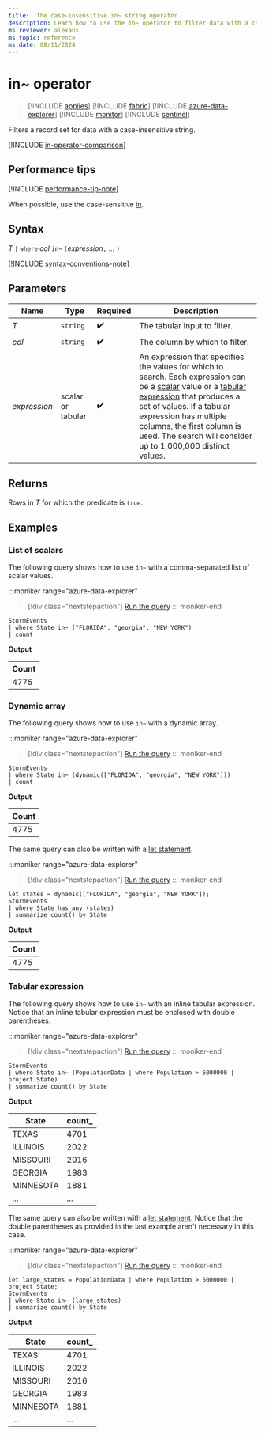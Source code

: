 ```yaml
---
title:  The case-insensitive in~ string operator
description: Learn how to use the in~ operator to filter data with a case-insensitive string.
ms.reviewer: alexans
ms.topic: reference
ms.date: 08/11/2024
---
```

# in~ operator

> [!INCLUDE [applies](../includes/applies-to-version/applies.md)] [!INCLUDE [fabric](../includes/applies-to-version/fabric.md)] [!INCLUDE [azure-data-explorer](../includes/applies-to-version/azure-data-explorer.md)] [!INCLUDE [monitor](../includes/applies-to-version/monitor.md)] [!INCLUDE [sentinel](../includes/applies-to-version/sentinel.md)]

Filters a record set for data with a case-insensitive string.

[!INCLUDE [in-operator-comparison](../includes/in-operator-comparison.md)]

## Performance tips

[!INCLUDE [performance-tip-note](../includes/performance-tip-note.md)]

When possible, use the case-sensitive [in](in-cs-operator.md).

## Syntax

*T* `|` `where` *col* `in~` `(`*expression*`,` ... `)`

[!INCLUDE [syntax-conventions-note](../includes/syntax-conventions-note.md)]

## Parameters

| Name | Type | Required | Description |
|--|--|--|--|
| *T* | `string` |  :heavy_check_mark: | The tabular input to filter.|
| *col* | `string` |  :heavy_check_mark: | The column by which to filter.|
| *expression* | scalar or tabular |  :heavy_check_mark: | An expression that specifies the values for which to search. Each expression can be a [scalar](scalar-data-types/index.md) value or a [tabular expression](tabular-expression-statements.md) that produces a set of values. If a tabular expression has multiple columns, the first column is used. The search will consider up to 1,000,000 distinct values.|

## Returns

Rows in *T* for which the predicate is `true`.

## Examples

### List of scalars

The following query shows how to use `in~` with a comma-separated list of scalar values.

:::moniker range="azure-data-explorer"
> [!div class="nextstepaction"]
> <a href="https://dataexplorer.azure.com/clusters/help/databases/Samples?query=H4sIAAAAAAAAAwsuyS/KdS1LzSspVuCqUSjPSC1KVQguSSxJVcjMq1PQUHLz8Q/ydHFU0lFQSk/NL0rPTAQx/VzDFSL9g7yVNEG6kvNL80oAl8ORJUoAAAA=" target="_blank">Run the query</a>
::: moniker-end

```kusto
StormEvents 
| where State in~ ("FLORIDA", "georgia", "NEW YORK") 
| count
```

**Output**

|Count|
|---|
|4775|  

### Dynamic array

The following query shows how to use `in~` with a dynamic array.

:::moniker range="azure-data-explorer"
> [!div class="nextstepaction"]
> <a href="https://dataexplorer.azure.com/clusters/help/databases/Samples?query=H4sIAAAAAAAAAwsuyS/KdS1LzSspVuCqUSjPSC1KVQguSSxJVcjMq1PQSKnMS8zNTNaIVnLz8Q/ydHFU0lFQSk/NL0rPTAQx/VzDFSL9g7yVYjU1QQYk55fmlQAAcLCM41UAAAA=" target="_blank">Run the query</a>
::: moniker-end

```kusto
StormEvents 
| where State in~ (dynamic(["FLORIDA", "georgia", "NEW YORK"])) 
| count
```

**Output**

|Count|
|---|
|4775|  

The same query can also be written with a [let statement](let-statement.md).

:::moniker range="azure-data-explorer"
> [!div class="nextstepaction"]
> <a href="https://dataexplorer.azure.com/clusters/help/databases/Samples?query=H4sIAAAAAAAAA8tJLVEoLkksSS1WsFVIqcxLzM1M1ohWcvPxD/J0cVTSUVBKT80vSs9MBDH9XMMVIv2DvJViNa25gkvyi3Jdy1LzSooVuGoUyjNSi1IVgkFGKWQkFscn5lUqaEBM1gRKF5fm5iYWZValKiTnl+aVaGgqJFVCVAMACG2BiYIAAAA=" target="_blank">Run the query</a>
::: moniker-end

```kusto
let states = dynamic(["FLORIDA", "georgia", "NEW YORK"]);
StormEvents 
| where State has_any (states)
| summarize count() by State
```

**Output**

|Count|
|---|
|4775|

### Tabular expression

The following query shows how to use `in~` with an inline tabular expression. Notice that an inline tabular expression must be enclosed with double parentheses.

:::moniker range="azure-data-explorer"
> [!div class="nextstepaction"]
> <a href="https://dataexplorer.azure.com/clusters/help/databases/Samples?query=H4sIAAAAAAAAAwsuyS/KdS1LzSspVuCqUSjPSC1KVQguSSxJVcjMq1PQ0AjILyjNSSzJzM9zSSxJVIApQQgr2CmYGoABULKgKD8rNbkEYoKmJtDE4tLc3MSizKpUheT80rwSDU2FpEqINACuenXZewAAAA==" target="_blank">Run the query</a>
::: moniker-end

```kusto
StormEvents 
| where State in~ (PopulationData | where Population > 5000000 | project State)
| summarize count() by State
```

**Output**

|State|count_|
|--|--|
|TEXAS |4701|
|ILLINOIS |2022|
|MISSOURI |2016|
|GEORGIA |1983|
|MINNESOTA |1881|
|...|...|

The same query can also be written with a [let statement](let-statement.md). Notice that the double parentheses as provided in the last example aren't necessary in this case.

:::moniker range="azure-data-explorer"
> [!div class="nextstepaction"]
> <a href="https://dataexplorer.azure.com/clusters/help/databases/Samples?query=H4sIAAAAAAAAA02NsQ6CQBBEe75iSuhorIxW0pvwAWYlGz1yd0v29jAaw7eDEBOmnHkv49ngSR98S0bGCSdcZciezEm8kBG+eD1ZeVfjjEO9ZhkHlZ47Q/vTj0VroqEZOVpC8VfXDS5OKPdf1QKkHAKp+zA6ydHKCvf3xs9WLYRGmgAAAA==" target="_blank">Run the query</a>
::: moniker-end

```kusto
let large_states = PopulationData | where Population > 5000000 | project State;
StormEvents 
| where State in~ (large_states)
| summarize count() by State
```

**Output**

|State|count_|
|--|--|
|TEXAS |4701|
|ILLINOIS |2022|
|MISSOURI |2016|
|GEORGIA |1983|
|MINNESOTA |1881|
|...|...|
